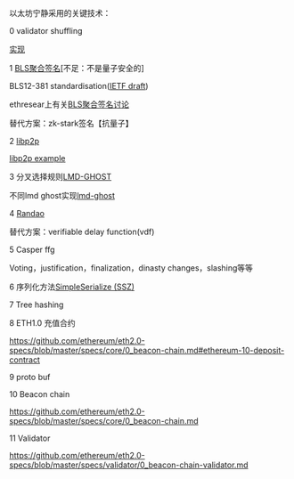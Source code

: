 以太坊宁静采用的关键技术：

0 validator shuffling

[实现](https://github.com/protolambda/eth2-shuffle)

1 [BLS聚合签名]([<https://github.com/ethereum/eth2.0-specs/blob/master/specs/bls_signature.md>)[不足：不是量子安全的]

BLS12-381 standardisation([IETF draft](https://tools.ietf.org/id/draft-boneh-bls-signature-00.txt))

ethresear上有关[BLS聚合签名讨论](https://ethresear.ch/t/pragmatic-signature-aggregation-with-bls/2105)

替代方案：zk-stark签名【抗量子】

2 [libp2p](<https://github.com/ethresearch/p2p/issues/7>)

[libp2p example](https://github.com/libp2p/go-libp2p-examples)

3 分叉选择规则[LMD-GHOST](https://vitalik.ca/general/2018/12/05/cbc_casper.html#lmd-ghost)

不同lmd ghost实现[lmd-ghost](https://github.com/protolambda/lmd-ghost)

4 [Randao](https://github.com/randao/randao)

替代方案：verifiable delay function(vdf)

5 Casper ffg

Voting，justification，finalization，dinasty changes，slashing等等

6 序列化方法[SimpleSerialize (SSZ) ](https://github.com/ethereum/eth2.0-specs/blob/master/specs/simple-serialize.md)

7 Tree hashing

8 ETH1.0 充值合约

<https://github.com/ethereum/eth2.0-specs/blob/master/specs/core/0_beacon-chain.md#ethereum-10-deposit-contract>

9 proto buf

10 Beacon chain

https://github.com/ethereum/eth2.0-specs/blob/master/specs/core/0_beacon-chain.md

11 Validator

https://github.com/ethereum/eth2.0-specs/blob/master/specs/validator/0_beacon-chain-validator.md

 